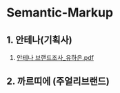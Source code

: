 # Semantic-Markup

## 1. 안테나(기획사)
1) [안테나 브랜드조사_유하은.pdf](https://github.com/yonainthefish/Semantic-Markup/files/12718716/_.pdf)

## 2. 까르띠에 (주얼리브랜드)


